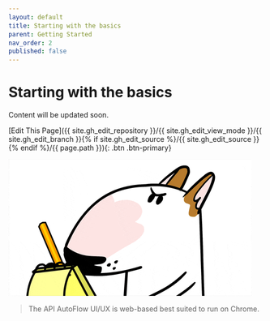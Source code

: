 ```yaml
---
layout: default
title: Starting with the basics
parent: Getting Started
nav_order: 2
published: false
---
```


# Starting with the basics

Content will be updated soon.

[Edit This Page]({{ site.gh_edit_repository }}/{{ site.gh_edit_view_mode }}/{{ site.gh_edit_branch }}{% if site.gh_edit_source %}/{{ site.gh_edit_source }}{% endif %}/{{ page.path }}){: .btn .btn-primary}


![Be the First](/assets/images/blank-page.gif)


> The API AutoFlow UI/UX is web-based best suited to run on Chrome.
